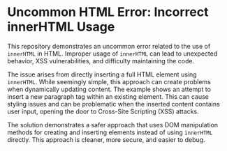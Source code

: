 # Uncommon HTML Error: Incorrect innerHTML Usage

This repository demonstrates an uncommon error related to the use of `innerHTML` in HTML.  Improper usage of `innerHTML` can lead to unexpected behavior, XSS vulnerabilities, and difficulty maintaining the code.

The issue arises from directly inserting a full HTML element using `innerHTML`. While seemingly simple, this approach can create problems when dynamically updating content.  The example shows an attempt to insert a new paragraph tag within an existing element.  This can cause styling issues and can be problematic when the inserted content contains user input, opening the door to Cross-Site Scripting (XSS) attacks.

The solution demonstrates a safer approach that uses DOM manipulation methods for creating and inserting elements instead of using `innerHTML` directly.  This approach is cleaner, more secure, and easier to debug.